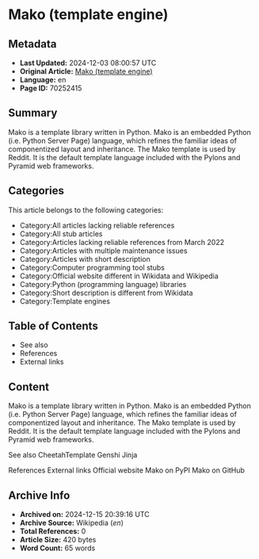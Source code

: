 # Mako (template engine)

## Metadata
- **Last Updated:** 2024-12-03 08:00:57 UTC
- **Original Article:** [Mako (template engine)](https://en.wikipedia.org/wiki/Mako_(template_engine))
- **Language:** en
- **Page ID:** 70252415

## Summary
Mako is a template library written in Python. Mako is an embedded Python (i.e. Python Server Page) language, which refines the familiar ideas of componentized layout and inheritance. The Mako template is used by Reddit.  It is the default template language included with the Pylons and Pyramid web frameworks.

## Categories
This article belongs to the following categories:

- Category:All articles lacking reliable references
- Category:All stub articles
- Category:Articles lacking reliable references from March 2022
- Category:Articles with multiple maintenance issues
- Category:Articles with short description
- Category:Computer programming tool stubs
- Category:Official website different in Wikidata and Wikipedia
- Category:Python (programming language) libraries
- Category:Short description is different from Wikidata
- Category:Template engines

## Table of Contents

- See also
- References
- External links

## Content

Mako is a template library written in Python. Mako is an embedded Python (i.e. Python Server Page) language, which refines the familiar ideas of componentized layout and inheritance. The Mako template is used by Reddit.  It is the default template language included with the Pylons and Pyramid web frameworks.

See also
CheetahTemplate
Genshi
Jinja

References
External links
Official website
Mako on PyPI
Mako on GitHub

## Archive Info
- **Archived on:** 2024-12-15 20:39:16 UTC
- **Archive Source:** Wikipedia (_en_)
- **Total References:** 0
- **Article Size:** 420 bytes
- **Word Count:** 65 words
